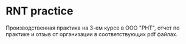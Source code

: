 # RNT practice
Производственная практика на 3-ем курсе в ООО "РНТ", отчет по практике и отзыв от организации в соответствующих pdf файлах. 
